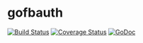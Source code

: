 gofbauth
========
[![Build Status](https://travis-ci.org/ernado/gofbauth.svg)](https://travis-ci.org/ernado/gofbauth)
[![Coverage Status](https://img.shields.io/coveralls/ernado/gofbauth.svg)](https://coveralls.io/r/ernado/gofbauth)
[![GoDoc](https://godoc.org/github.com/ernado/govkauth?status.svg)](https://godoc.org/github.com/ernado/gofbauth)
